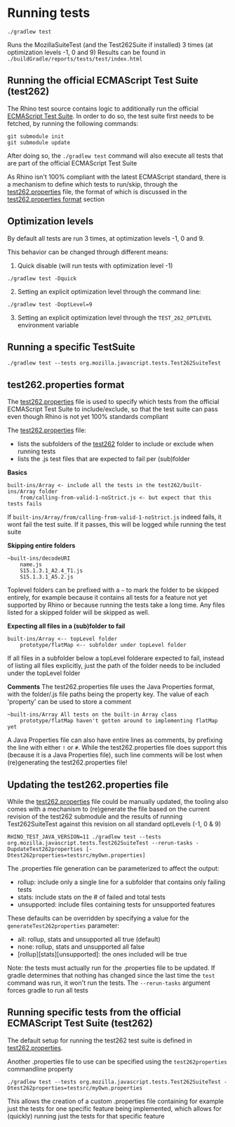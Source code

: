 # Running tests

```
./gradlew test
```
Runs the MozillaSuiteTest (and the Test262Suite if installed) 3 times (at optimization levels -1, 0 and 9)
Results can be found in `./buildGradle/reports/tests/test/index.html`

## Running the official ECMAScript Test Suite (test262)
The Rhino test source contains logic to additionally run the official [ECMAScript Test Suite](https://github.com/tc39/test262).
In order to do so, the test suite first needs to be fetched, by running the following commands:
```
git submodule init
git submodule update
```

After doing so, the `./gradlew test` command will also execute all tests that are part of the official ECMAScript Test Suite

As Rhino isn't 100% compliant with the latest ECMAScript standard, there is a mechanism to define which tests to run/skip,
through the [test262.properties](test262.properties) file, the format of which is discussed in the [test262.properties format](#test262.properties-format) section

## Optimization levels
By default all tests are run 3 times, at optimization levels -1, 0 and 9.

This behavior can be changed through different means:
1. Quick disable (will run tests with optimization level -1)
```
./gradlew test -Dquick
```
2. Setting an explicit optimization level through the command line:
```
./gradlew test -DoptLevel=9
```
3. Setting an explicit optimization level through the `TEST_262_OPTLEVEL` environment variable

## Running a specific TestSuite
```
./gradlew test --tests org.mozilla.javascript.tests.Test262SuiteTest
```

## test262.properties format
The [test262.properties](test262.properties) file is used to specify which tests from the official ECMAScript Test Suite to include/exclude,
so that the test suite can pass even though Rhino is not yet 100% standards compliant

The [test262.properties](test262.properties) file:
- lists the subfolders of the [test262](../test262) folder to include or exclude when running tests
- lists the .js test files that are expected to fail per (sub)folder

**Basics**
```
built-ins/Array <- include all the tests in the test262/built-ins/Array folder
    from/calling-from-valid-1-noStrict.js <- but expect that this tests fails
```
If `built-ins/Array/from/calling-from-valid-1-noStrict.js` indeed fails, it wont fail the test suite. If it passes, this will be logged while running the test suite

**Skipping entire folders**
```
~built-ins/decodeURI
    name.js
    S15.1.3.1_A2.4_T1.js
    S15.1.3.1_A5.2.js
```
Toplevel folders can be prefixed with a `~` to mark the folder to be skipped entirely, for example because it contains all tests for a feature not yet supported by Rhino or because running the tests take a long time.
Any files listed for a skipped folder will be skipped as well.

**Expecting all files in a (sub)folder to fail**
```
built-ins/Array <-- topLevel folder
    prototype/flatMap <-- subfolder under topLevel folder
```
If all files in a subfolder below a topLevel folderare expected to fail, instead of listing all files explicitly, just the path of the folder needs to be included under the topLevel folder

**Comments**
The test262.properties file uses the Java Properties format, with the folder/.js file paths being the property key. The value of each 'property' can be used to store a comment
```
~built-ins/Array All tests on the built-in Array class
    prototype/flatMap haven't gotten around to implementing flatMap yet
```

A Java Properties file can also have entire lines as comments, by prefixing the line with either `!` or `#`.
While the test262.properties file does support this (because it is a Java Properties file), such line comments will be lost when (re)generating the test262.properties file!

## Updating the test262.properties file
While the [test262.properties](test262.properties) file could be manually updated, the tooling also comes with a mechanism to (re)generate the file based on the current revision of the test262 submodule and the results of running Test262SuiteTest against this revision on all standard optLevels (-1, 0 & 9)

```
RHINO_TEST_JAVA_VERSION=11 ./gradlew test --tests org.mozilla.javascript.tests.Test262SuiteTest --rerun-tasks -DupdateTest262properties [-Dtest262properties=testsrc/myOwn.properties]
```
The .properties file generation can be parameterized to affect the output:
- rollup: include only a single line for a subfolder that contains only failing tests
- stats: include stats on the # of failed and total tests
- unsupported: include files containing tests for unsupported features

These defaults can be overridden by specifying a value for the `generateTest262properties` parameter:
- all: rollup, stats and unsupported all true (default)
- none: rollup, stats and unsupported all false
- [rollup][stats][unsupported]: the ones included will be true

Note: the tests must actually run for the .properties file to be updated. If gradle determines that nothing has changed since the last time the `test` command was run, it won't run the tests. The `--rerun-tasks` argument forces gradle to run all tests 

## Running specific tests from the official ECMAScript Test Suite (test262)
The default setup for running the test262 test suite is defined in [test262.properties](test262.properties).

Another .properties file to use can be specified using the `test262properties` commandline property
```
./gradlew test --tests org.mozilla.javascript.tests.Test262SuiteTest -Dtest262properties=testsrc/myOwn.properties
```
This allows the creation of a custom .properties file containing for example just the tests for one specific feature being implemented, which allows for (quickly) running just the tests for that specific feature